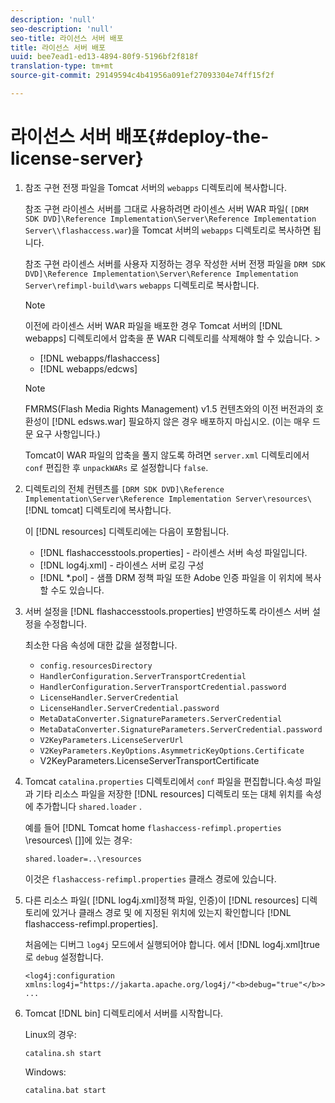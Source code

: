```yaml
---
description: 'null'
seo-description: 'null'
seo-title: 라이선스 서버 배포
title: 라이선스 서버 배포
uuid: bee7ead1-ed13-4894-80f9-5196bf2f818f
translation-type: tm+mt
source-git-commit: 29149594c4b41956a091ef27093304e74ff15f2f

---
```



# 라이선스 서버 배포{#deploy-the-license-server}

1. 참조 구현 전쟁 파일을 Tomcat 서버의 `webapps` 디렉토리에 복사합니다.

   참조 구현 라이센스 서버를 그대로 사용하려면 라이센스 서버 WAR 파일( `[DRM SDK DVD]\Reference Implementation\Server\Reference Implementation Server\\flashaccess.war`)을 Tomcat 서버의 `webapps` 디렉토리로 복사하면 됩니다.

   참조 구현 라이센스 서버를 사용자 지정하는 경우 작성한 서버 전쟁 파일을 `DRM SDK DVD]\Reference Implementation\Server\Reference Implementation Server\refimpl-build\wars` `webapps` 디렉토리로 복사합니다.

   >[!NOTE]
   >
   >이전에 라이센스 서버 WAR 파일을 배포한 경우 Tomcat 서버의 [!DNL webapps] 디렉토리에서 압축을 푼 WAR 디렉토리를 삭제해야 할 수 있습니다.       >
   >
   >* [!DNL webapps/flashaccess]
   >* [!DNL webapps/edcws]


   >[!NOTE]
   >
   >FMRMS(Flash Media Rights Management) v1.5 컨텐츠와의 이전 버전과의 호환성이 [!DNL edsws.war] 필요하지 않은 경우 배포하지 마십시오. (이는 매우 드문 요구 사항입니다.)
   >
   >Tomcat이 WAR 파일의 압축을 풀지 않도록 하려면 `server.xml` 디렉토리에서 `conf` 편집한 후 `unpackWARs` 로 설정합니다 `false`.

1. 디렉토리의 전체 컨텐츠를 `[DRM SDK DVD]\Reference Implementation\Server\Reference Implementation Server\resources\` [!DNL tomcat] 디렉토리에 복사합니다.

   이 [!DNL resources] 디렉토리에는 다음이 포함됩니다.

   * [!DNL flashaccesstools.properties] - 라이센스 서버 속성 파일입니다.
   * [!DNL log4j.xml] - 라이센스 서버 로깅 구성
   * [!DNL *.pol] - 샘플 DRM 정책 파일
   또한 Adobe 인증 파일을 이 위치에 복사할 수도 있습니다.

1. 서버 설정을 [!DNL flashaccesstools.properties] 반영하도록 라이센스 서버 설정을 수정합니다.

   최소한 다음 속성에 대한 값을 설정합니다.

   * `config.resourcesDirectory`
   * `HandlerConfiguration.ServerTransportCredential`
   * `HandlerConfiguration.ServerTransportCredential.password`
   * `LicenseHandler.ServerCredential`
   * `LicenseHandler.ServerCredential.password`
   * `MetaDataConverter.SignatureParameters.ServerCredential`
   * `MetaDataConverter.SignatureParameters.ServerCredential.password`
   * `V2KeyParameters.LicenseServerUrl`
   * `V2KeyParameters.KeyOptions.AsymmetricKeyOptions.Certificate`
   * V2KeyParameters.LicenseServerTransportCertificate

1. Tomcat `catalina.properties` 디렉토리에서 `conf` 파일을 편집합니다.속성 파일과 기타 리소스 파일을 저장한 [!DNL resources] 디렉토리 또는 대체 위치를 속성에 추가합니다 `shared.loader` .

   예를 들어 [!DNL Tomcat home `flashaccess-refimpl.properties` \resources\ []]에 있는 경우:

   ```
   shared.loader=..\resources
   ```

   이것은 `flashaccess-refimpl.properties` 클래스 경로에 있습니다.
1. 다른 리소스 파일( [!DNL log4j.xml]정책 파일, 인증)이 [!DNL resources] 디렉토리에 있거나 클래스 경로 및 에 지정된 위치에 있는지 확인합니다 [!DNL flashaccess-refimpl.properties].

   처음에는 디버그 `log4j` 모드에서 실행되어야 합니다. 에서 [!DNL log4j.xml]true로 `debug` 설정합니다.

   ```
   <log4j:configuration xmlns:log4j="https://jakarta.apache.org/log4j/"<b>debug="true"</b>>
   ...
   ```

1. Tomcat [!DNL bin] 디렉토리에서 서버를 시작합니다.

   Linux의 경우:

   ```
   catalina.sh start
   ```

   Windows:

   ```
   catalina.bat start
   ```
